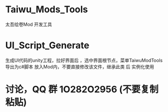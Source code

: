 # Taiwu_Mods_Tools
太吾绘卷Mod 开发工具

# UI_Script_Generate
生成UI代码的unity工程，拉好界面后 ，选中界面根节点，菜单TaiwuModTools 导出为c#脚本
放入Mod内，不要直接修改该文件，继承此类 后 实例化使用

# 讨论，QQ 群 1O282O2956 (不要复制粘贴)
